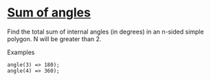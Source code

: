 # [Sum of angles](https://www.codewars.com/kata/5a03b3f6a1c9040084001765) #

Find the total sum of internal angles (in degrees) in an n-sided simple polygon. N will be greater than 2.

Examples

    angle(3) => 180);
    angle(4) => 360);

